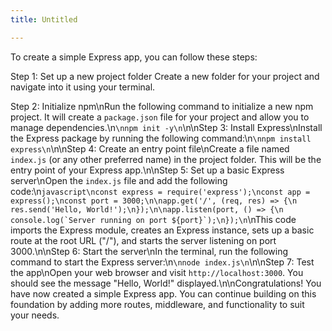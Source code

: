 ```yaml
---
title: Untitled

---
```


To create a simple Express app, you can follow these steps:

Step 1: Set up a new project folder
Create a new folder for your project and navigate into it using your terminal.

Step 2: Initialize npm\nRun the following command to initialize a new npm project. It will create a `package.json` file for your project and allow you to manage dependencies.\n```\nnpm init -y\n```\n\nStep 3: Install Express\nInstall the Express package by running the following command:\n```\nnpm install express\n```\n\nStep 4: Create an entry point file\nCreate a file named `index.js` (or any other preferred name) in the project folder. This will be the entry point of your Express app.\n\nStep 5: Set up a basic Express server\nOpen the `index.js` file and add the following code:\n```javascript\nconst express = require('express');\nconst app = express();\nconst port = 3000;\n\napp.get('/', (req, res) => {\n  res.send('Hello, World!');\n});\n\napp.listen(port, () => {\n  console.log(`Server running on port ${port}`);\n});\n```\nThis code imports the Express module, creates an Express instance, sets up a basic route at the root URL (\"/\"), and starts the server listening on port 3000.\n\nStep 6: Start the server\nIn the terminal, run the following command to start the Express server:\n```\nnode index.js\n```\n\nStep 7: Test the app\nOpen your web browser and visit `http://localhost:3000`. You should see the message \"Hello, World!\" displayed.\n\nCongratulations! You have now created a simple Express app. You can continue building on this foundation by adding more routes, middleware, and functionality to suit your needs.